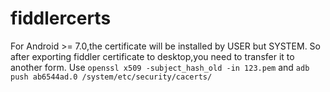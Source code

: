 # fiddlercerts
For Android >= 7.0,the certificate will be installed by USER but SYSTEM.
So after exporting fiddler certificate to desktop,you need to transfer it to another form.
Use
`openssl x509 -subject_hash_old -in 123.pem`
and
`adb push ab6544ad.0 /system/etc/security/cacerts/ `
